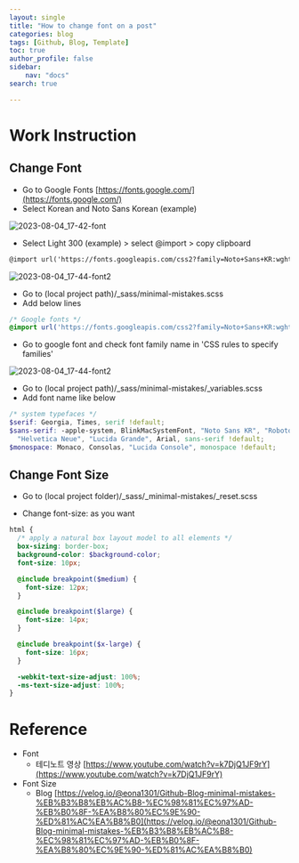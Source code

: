 ```yaml
---
layout: single
title: "How to change font on a post"
categories: blog
tags: [Github, Blog, Template]
toc: true
author_profile: false
sidebar:
    nav: "docs"
search: true

---
```




# Work Instruction

## Change Font

- Go to Google Fonts [https://fonts.google.com/](https://fonts.google.com/)
- Select Korean and Noto Sans Korean (example)

![2023-08-04_17-42-font]({{site.url}}/images/2023-08-03-Github-Blog-Posting-Font/2023-08-04_17-42-font.png)

- Select Light 300 (example) > select @import > copy clipboard

```html
@import url('https://fonts.googleapis.com/css2?family=Noto+Sans+KR:wght@300&display=swap');
```



![2023-08-04_17-44-font2]({{site.url}}/images/2023-08-03-Github-Blog-Posting-Font/2023-08-04_17-44-font2.png)

- Go to (local project path)/_sass/minimal-mistakes.scss
- Add below lines

```scss
/* Google fonts */
@import url('https://fonts.googleapis.com/css2?family=Noto+Sans+KR:wght@300&display=swap');
```

- Go to google font and check font family name in 'CSS rules to specify families'

![2023-08-04_17-44-font2]({{site.url}}/images/2023-08-03-Github-Blog-Posting-Font/2023-08-04_17-44-font2-1691138980492-4.png)

- Go to (local project path)/_sass/minimal-mistakes/_variables.scss
- Add font name like below

```scss
/* system typefaces */
$serif: Georgia, Times, serif !default;
$sans-serif: -apple-system, BlinkMacSystemFont, "Noto Sans KR", "Roboto", "Segoe UI",
  "Helvetica Neue", "Lucida Grande", Arial, sans-serif !default;
$monospace: Monaco, Consolas, "Lucida Console", monospace !default;

```



## Change Font Size

- Go to (local project folder)/_sass/_minimal-mistakes/_reset.scss

- Change font-size: as you want


```scss
html {
  /* apply a natural box layout model to all elements */
  box-sizing: border-box;
  background-color: $background-color;
  font-size: 10px;

  @include breakpoint($medium) {
    font-size: 12px;
  }

  @include breakpoint($large) {
    font-size: 14px;
  }

  @include breakpoint($x-large) {
    font-size: 16px;
  }

  -webkit-text-size-adjust: 100%;
  -ms-text-size-adjust: 100%;
}
```






# Reference

- Font 
  - 테디노트 영상 [https://www.youtube.com/watch?v=k7DjQ1JF9rY](https://www.youtube.com/watch?v=k7DjQ1JF9rY)
- Font Size 
  - Blog [https://velog.io/@eona1301/Github-Blog-minimal-mistakes-%EB%B3%B8%EB%AC%B8-%EC%98%81%EC%97%AD-%EB%B0%8F-%EA%B8%80%EC%9E%90-%ED%81%AC%EA%B8%B0](https://velog.io/@eona1301/Github-Blog-minimal-mistakes-%EB%B3%B8%EB%AC%B8-%EC%98%81%EC%97%AD-%EB%B0%8F-%EA%B8%80%EC%9E%90-%ED%81%AC%EA%B8%B0)